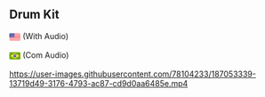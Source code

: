## Drum Kit

<img src="img/us-flag.png" height="20" align="center"> (With Audio)

<img src="img/br-flag.png" height="20" align="center"> (Com Audio)


https://user-images.githubusercontent.com/78104233/187053339-13719d49-3176-4793-ac87-cd9d0aa6485e.mp4


